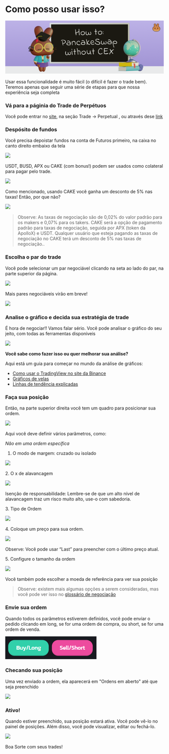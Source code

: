 # Como posso usar isso?

![](../../../.gitbook/assets/how-to-pancakeswap-without-cex-header.png)

Usar essa funcionalidade é muito fácil (o difícil é fazer o trade bem). Teremos apenas que seguir uma série de etapas para que nossa experiência seja completa

### Vá para a páginia do Trade de Perpétuos

Você pode entrar no [site](https://pancakeswap.finance), na seção Trade → Perpetual , ou através dese [link](https://perp.pancakeswap.finance/en/futures/BTCUSDT)

### Despósito de fundos

Você precisa depoistar fundos na conta de Futuros primeiro, na caixa no canto direito embaixo da tela

![](https://lh6.googleusercontent.com/cz-OoCaRg3AfqTcETGTQVvsX\_gfbm28fNJrUAxcljM823Bw1etFN3gArU5v8HljjzJU-lE3aV\_5ENUySwioNYo\_cQp\_\_KwzEwo60ABmuWsqAzT5nM-nUse3ROcMdj2FhUChgsdGo)

USDT, BUSD, APX ou CAKE (com bonus!) podem ser usados como colateral para pagar pelo trade.

![](https://lh6.googleusercontent.com/3tFEo\_gYD7r41o7RCFnd61NiEzJkqGc5uiZP3tRzEomAI805HPikW6tEDBzbyxK-kL5hptEqCIXax2wgASbbHcuN8FpKT4-hK6bFmkNyxmXJ2QIQxZRr38VTA\_qg9HKmEbN2kNev)

Como mencionado, usando CAKE você ganha um desconto de 5% nas taxas! Então, por que não?

![](https://lh3.googleusercontent.com/UiwXc1dgPqm07Ai0XKGuYAHLDbENm51\_v93vMwHkUdb2HI-Hm5qEI2gbEVtzboatzv0-E9iesik8NF3ON74QXaXaW5jLcOJ5JjegI-8oMiidUf-MiZHjvvxnmd1HTfdnFrNgF8cG)

> Observe: As taxas de negociação são de 0,02% do valor padrão para os makers e 0,07% para os takers. CAKE será a opção de pagamento padrão para taxas de negociação, seguida por APX (token da ApolloX) e USDT. Qualquer usuário que esteja pagando as taxas de negociação no CAKE terá um desconto de 5% nas taxas de negociação..

### Escolha o par do trade

Você pode selecionar um par negociável clicando na seta ao lado do par, na parte superior da página.

![](https://lh4.googleusercontent.com/OtHWwOgKp13zb-f-lVkgYShNPYD05B5hYrZIKasq2H-ev-05P1s4cYedXIwt4xsuGU2\_\_7O7JwLwy66ERraUl2edkSmQSiaXcU5ilVXpTs39D-xiHB7q4p1q8NA7lpjCWuVe3E2z)

Mais pares negociáveis virão em breve!

![](https://lh5.googleusercontent.com/yqnCEMigm39LpeG2tPHzXjgZOH08Je3Hhyj0tUxnqjFD2xBqwImoo4xMwjabnNWd0rXtyVcgBj5y4QuNod4QD0js4x-75S9VjsaF1LaLPbiL5G4c2KZUN9Aclqj3cf4EdUGg08Ia)

### Analise o gráfico e decida sua estratégia de trade

É hora de negociar!! Vamos falar sério. Você pode analisar o gráfico do seu jeito, com todas as ferramentas disponíveis

![](https://lh4.googleusercontent.com/\_xJvQoCSOdq6AqB-KEMiAYtXwUp\_ZS3DwNcC-x0jzNnBWTDLdKhRXwREPGwhC7fyirLJ10iKnhUPey-v1EkFDynQmqgNGuySYTpPmDx0A2bl7Pk0uZ8fBEGFPfBuwXBcWcIG2JFO)

**Você sabe como fazer isso ou quer melhorar sua análise?**

Aqui está um guia para começar no mundo da análise de gráficos:&#x20;

* [Como usar o TradingView no site da Binance](https://www.binance.com/pt-BR/support/faq/8419126024404348a1c6e4039fbed3fe)&#x20;
* [Gráficos de velas](https://academy.binance.com/pt/articles/a-beginners-guide-to-candlestick-charts)&#x20;
* [Linhas de tendência explicadas](https://academy.binance.com/pt/articles/trend-lines-explained)

### Faça sua posição

Então, na parte superior direita você tem um quadro para posicionar sua ordem.

![](https://lh3.googleusercontent.com/rQXCNgMoR4OzR\_wXu92Mtgb22O7rAnOlrP0pL0VpXnurfrekOG0HwzUOBWQV-PtMinA1s8lo6KmtT78h3pGmTOF-ajO-G3EDg9CK56q-cPZNLUWJanE9-mEjOhJ4rWncb35PZEfq)

Aqui você deve definir vários parâmetros, como:&#x20;

_Não em uma ordem específica_&#x20;

1. O modo de margem: cruzado ou isolado

![](https://lh4.googleusercontent.com/tplKHXPvrTQXPkNL9BSjVsIBAqfVDWyfh0mU0HDYDRXf4KRUEyu5xzDivGkzfw7JNsEUpQWXvPt8q1Wn26yeX21-DrhhwMTtMpFvFLyTKUxSOteAugTrlTgwvKro0zOluqFmELJQ)

2\. O x de alavancagem

![](https://lh5.googleusercontent.com/ikaG0tpWYcynBZbEOmoR1XLYZzaFXwHwD6MCrlqDCLGDOa3LA1KQh4Gp8uv\_BAPNo8z3r1bLe\_DzEGjNyI22ja\_oIOF9A4vfdLEpsoAxcKj5rboH9Ip2eLkBZUfBPZJpXwL\_KJ0s)

Isenção de responsabilidade: Lembre-se de que um alto nível de alavancagem traz um risco muito alto, use-o com sabedoria.

3\. Tipo de Ordem

![](https://lh3.googleusercontent.com/If2SXl-FUCTuy0eNJkmF0ONspdYPeIWFBXvyLkH6Hc0B1CwAzd9EP5rMQGSjr23hK9sDDUmL0rSN9R28AL9\_-x\_f0jsFdfrn7WFOjEcqfPaxerPjGSq1iIpxz6tcN\_A839ASRF3B)

4\. Coloque um preço para sua ordem.

![](https://lh4.googleusercontent.com/J8rbXc\_DhROHaZRoVCBELwIIraVg\_uL2V-8bn2Ci2sm80jEmbS6q4CMuJ-Njv3Dx2L\_OeoS-PTh-haPuW4uYsKIxQdWQdFttyFrTPFHp19u1nVz\_V0MM6QsQdmKiyUD-imRSryU1)

Observe: Você pode usar “Last” para preencher com o último preço atual.

5\. Configure o tamanho da ordem

![](https://lh5.googleusercontent.com/OBtTNov5\_h4-yWaOl17W8yZt2hnThsSiTF\_ydyJdlrDEOi2mZAHRoIik0-9-bzGRFfbBAJ3QvzC7x4G65fHjrKeLAYNMsvTszr\_7N8GIRdBV8P23FtD3eteEt-u3HPWutUWpFwu0)

Você também pode escolher a moeda de referência para ver sua posição

> Observe: existem mais algumas opções a serem consideradas, mas você pode ver isso no [glossário de negociação](perpetuals-glossary.md)

### Envie sua ordem

Quando todos os parâmetros estiverem definidos, você pode enviar o pedido clicando em long, se for uma ordem de compra, ou short, se for uma ordem de venda.

![](<../../../.gitbook/assets/image (59) (4).png>)

### Checando sua posição

Uma vez enviado a ordem, ela aparecerá em "Ordens em aberto" até que seja preenchido

![](https://lh6.googleusercontent.com/dIGg0mdxTNk7N3v3RI2eQ\_CUmktxBiOQ-mDVQb\_aBKPQuFYNIuOdTL55KLSjFPfxZp4DwrbfImykOPaWJl35iljOA8gv7nqgXYWGtgpFdLzxSebqjOy2KzIS7oqFAhwNd3cz2wRK)

### Ativo!

Quando estiver preenchido, sua posição estará ativa. Você pode vê-lo no painel de posições. Além disso, você pode visualizar, editar ou fechá-lo.

![](https://lh4.googleusercontent.com/Bx9Ri4\_\_6BG1Z1mVcIJh42xpyP-H6ijFv7iI9JxAlHvZkYs2lxnSQm8fQjXZ7TGjCHwf7DmNuSFdb0dtw60R5Duy0VO\_\_GvSaKwFzzgt9ovbfm9j-U93r5mLlxKZzF6r4VfZQHjz)

Boa Sorte com seus trades!
